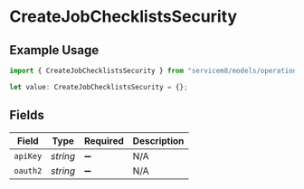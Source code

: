 # CreateJobChecklistsSecurity

## Example Usage

```typescript
import { CreateJobChecklistsSecurity } from "servicem8/models/operations";

let value: CreateJobChecklistsSecurity = {};
```

## Fields

| Field              | Type               | Required           | Description        |
| ------------------ | ------------------ | ------------------ | ------------------ |
| `apiKey`           | *string*           | :heavy_minus_sign: | N/A                |
| `oauth2`           | *string*           | :heavy_minus_sign: | N/A                |